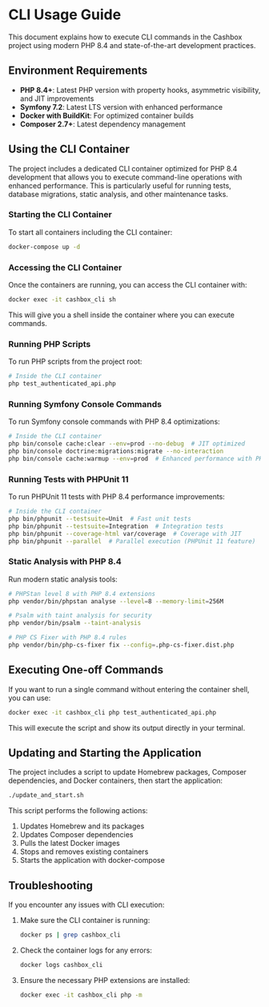 # CLI Usage Guide

This document explains how to execute CLI commands in the Cashbox project using modern PHP 8.4 and state-of-the-art development practices.

## Environment Requirements

- **PHP 8.4+**: Latest PHP version with property hooks, asymmetric visibility, and JIT improvements
- **Symfony 7.2**: Latest LTS version with enhanced performance
- **Docker with BuildKit**: For optimized container builds
- **Composer 2.7+**: Latest dependency management

## Using the CLI Container

The project includes a dedicated CLI container optimized for PHP 8.4 development that allows you to execute command-line operations with enhanced performance. This is particularly useful for running tests, database migrations, static analysis, and other maintenance tasks.

### Starting the CLI Container

To start all containers including the CLI container:

```bash
docker-compose up -d
```

### Accessing the CLI Container

Once the containers are running, you can access the CLI container with:

```bash
docker exec -it cashbox_cli sh
```

This will give you a shell inside the container where you can execute commands.

### Running PHP Scripts

To run PHP scripts from the project root:

```bash
# Inside the CLI container
php test_authenticated_api.php
```

### Running Symfony Console Commands

To run Symfony console commands with PHP 8.4 optimizations:

```bash
# Inside the CLI container
php bin/console cache:clear --env=prod --no-debug  # JIT optimized
php bin/console doctrine:migrations:migrate --no-interaction
php bin/console cache:warmup --env=prod  # Enhanced performance with PHP 8.4
```

### Running Tests with PHPUnit 11

To run PHPUnit 11 tests with PHP 8.4 performance improvements:

```bash
# Inside the CLI container
php bin/phpunit --testsuite=Unit  # Fast unit tests
php bin/phpunit --testsuite=Integration  # Integration tests
php bin/phpunit --coverage-html var/coverage  # Coverage with JIT
php bin/phpunit --parallel  # Parallel execution (PHPUnit 11 feature)
```

### Static Analysis with PHP 8.4

Run modern static analysis tools:

```bash
# PHPStan level 8 with PHP 8.4 extensions
php vendor/bin/phpstan analyse --level=8 --memory-limit=256M

# Psalm with taint analysis for security
php vendor/bin/psalm --taint-analysis

# PHP CS Fixer with PHP 8.4 rules
php vendor/bin/php-cs-fixer fix --config=.php-cs-fixer.dist.php
```

## Executing One-off Commands

If you want to run a single command without entering the container shell, you can use:

```bash
docker exec -it cashbox_cli php test_authenticated_api.php
```

This will execute the script and show its output directly in your terminal.

## Updating and Starting the Application

The project includes a script to update Homebrew packages, Composer dependencies, and Docker containers, then start the application:

```bash
./update_and_start.sh
```

This script performs the following actions:
1. Updates Homebrew and its packages
2. Updates Composer dependencies
3. Pulls the latest Docker images
4. Stops and removes existing containers
5. Starts the application with docker-compose

## Troubleshooting

If you encounter any issues with CLI execution:

1. Make sure the CLI container is running:
   ```bash
   docker ps | grep cashbox_cli
   ```

2. Check the container logs for any errors:
   ```bash
   docker logs cashbox_cli
   ```

3. Ensure the necessary PHP extensions are installed:
   ```bash
   docker exec -it cashbox_cli php -m
   ```
